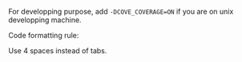 For developping purpose, add `-DCOVE_COVERAGE=ON` if you are on 
unix developping machine.



Code formatting rule:

Use 4 spaces instead of tabs.